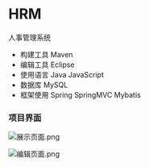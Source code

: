 # HRM

人事管理系统

- 构建工具 Maven
- 编辑工具 Eclipse
- 使用语言 Java JavaScript 
- 数据库 MySQL
- 框架使用 Spring SpringMVC Mybatis 


### 项目界面


![展示页面.png](http://upload-images.jianshu.io/upload_images/1487979-f122204e2d2be73b.png?imageMogr2/auto-orient/strip%7CimageView2/2/w/1240)



![编辑页面.png](http://upload-images.jianshu.io/upload_images/1487979-f13f7e68b029fe25.png?imageMogr2/auto-orient/strip%7CimageView2/2/w/1240)
